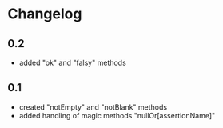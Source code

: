 # Changelog

## 0.2
- added "ok" and "falsy" methods

## 0.1
- created "notEmpty" and "notBlank" methods
- added handling of magic methods "nullOr[assertionName]"
